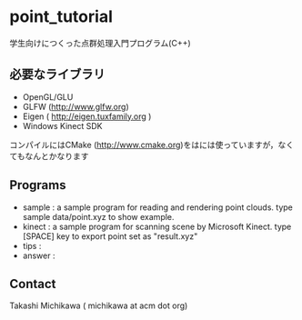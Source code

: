 point_tutorial
==============

学生向けにつくった点群処理入門プログラム(C++)

必要なライブラリ
------------------
- OpenGL/GLU
- GLFW (http://www.glfw.org)
- Eigen ( http://eigen.tuxfamily.org ) 
- Windows Kinect SDK


コンパイルにはCMake (http://www.cmake.org)をはには使っていますが，なくてもなんとかなります

Programs
-------------
- sample : a sample program for reading and rendering point clouds. type sample data/point.xyz to show example.
- kinect : a sample program for scanning scene by Microsoft Kinect. type [SPACE] key to export point set as "result.xyz"
- tips : 
- answer : 

Contact
-------
Takashi Michikawa ( michikawa at acm dot org) 
